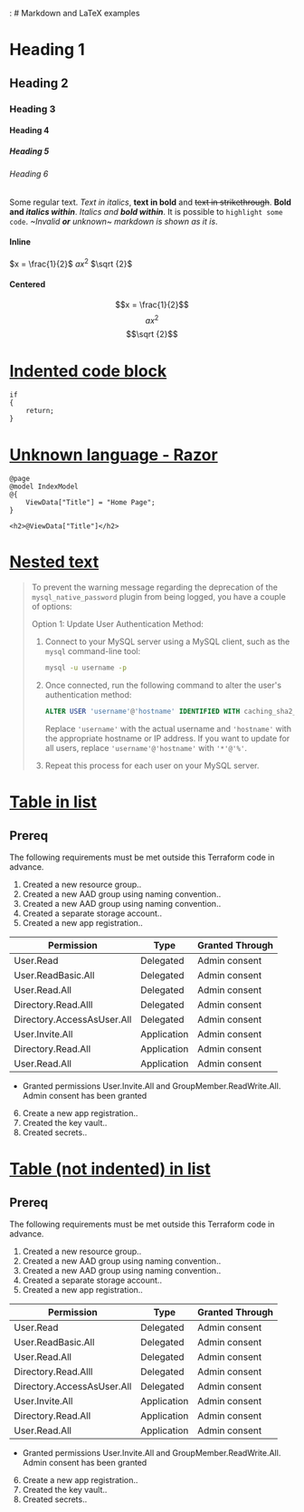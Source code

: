 <!-- Help -->

: # Markdown and LaTeX examples

# Heading 1
## Heading 2
### Heading 3
#### Heading 4
##### Heading 5
###### Heading 6

Some regular text. *Text in italics*, **text in bold** and ~~text in strikethrough~~.
**Bold and *italics within***.
*Italics and **bold within***.
It is possible to `highlight some code`.
*~Invalid **or** unknown~ markdown is shown as it is*.


#### Inline
$x = \frac{1}{2}$
$ax^2$
$\sqrt {2}$

#### Centered
$$x = \frac{1}{2}$$
$$ax^2$$
$$\sqrt {2}$$

# [Indented code block](https://github.com/MyNihongo/MudBlazor.Markdown/issues/294)
    if
    {
        return;
    }

# [Unknown language - Razor](https://github.com/MyNihongo/MudBlazor.Markdown/issues/260)
```razor
@page
@model IndexModel
@{
    ViewData["Title"] = "Home Page";
}

<h2>@ViewData["Title"]</h2>
```

# [Nested text](https://github.com/MyNihongo/MudBlazor.Markdown/issues/233)
> To prevent the warning message regarding the deprecation of the `mysql_native_password` plugin from being logged, you have a couple of options:
> 
> Option 1: Update User Authentication Method:
> 
> 1. Connect to your MySQL server using a MySQL client, such as the `mysql` command-line tool:
>    ```bash
>    mysql -u username -p
>    ```
> 
> 2. Once connected, run the following command to alter the user's authentication method:
>    ```sql
>    ALTER USER 'username'@'hostname' IDENTIFIED WITH caching_sha2_password;
>    ```
>    Replace `'username'` with the actual username and `'hostname'` with the appropriate hostname or IP address. If you want to update for all users, replace `'username'@'hostname'` with `'*'@'%'`.
> 
> 3. Repeat this process for each user on your MySQL server.

# [Table in list](https://github.com/MyNihongo/MudBlazor.Markdown/issues/144)
## Prereq
The following requirements must be met outside this Terraform code in advance.

1. Created a new resource group..
2. Created a new AAD group using naming convention..
3. Created a new AAD group using naming convention..
4. Created a separate storage account..
5. Created a new app registration..

  |Permission | Type | Granted Through|
  |--|--|--|
  |User.Read | Delegated | Admin consent|
  | User.ReadBasic.All |Delegated| Admin consent|
  |User.Read.All|Delegated| Admin consent|
  |Directory.Read.Alll|Delegated| Admin consent|
  |Directory.AccessAsUser.All|Delegated| Admin consent|
  |User.Invite.All|Application| Admin consent|
  |Directory.Read.All|Application| Admin consent|
  |User.Read.All|Application| Admin consent|
  - Granted permissions User.Invite.All and GroupMember.ReadWrite.All. Admin consent has been granted

6. Create a new app registration..
7. Created the key vault..
8. Created secrets..

# [Table (not indented) in list](https://github.com/MyNihongo/MudBlazor.Markdown/issues/145)
## Prereq
The following requirements must be met outside this Terraform code in advance.

1. Created a new resource group..
2. Created a new AAD group using naming convention..
3. Created a new AAD group using naming convention..
4. Created a separate storage account..
5. Created a new app registration..

|Permission | Type | Granted Through|
|--|--|--|
|User.Read | Delegated | Admin consent|
| User.ReadBasic.All |Delegated| Admin consent|
|User.Read.All|Delegated| Admin consent|
|Directory.Read.Alll|Delegated| Admin consent|
|Directory.AccessAsUser.All|Delegated| Admin consent|
|User.Invite.All|Application| Admin consent|
|Directory.Read.All|Application| Admin consent|
|User.Read.All|Application| Admin consent|
- Granted permissions User.Invite.All and GroupMember.ReadWrite.All. Admin consent has been granted

6. Create a new app registration..
7. Created the key vault..
8. Created secrets..
